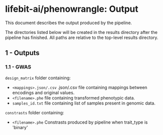 # lifebit-ai/phenowrangle: Output

This document describes the output produced by the pipeline.

The directories listed below will be created in the results directory after the pipeline has finished. All paths are relative to the top-level results directory.

## 1 - Outputs

### 1.1 - GWAS

`design_matrix` folder containing:

- `<mappings>.json/.csv` .json/.csv file containing mappings between encodings and original values.
- `<filename>.phe` file containing transformed phenotypic data.
- `samples_id.txt` file containing list of samples present in genomic data.

`constrasts` folder containing:

- `<filename>.phe` Constrasts produced by pipeline when trait_type is 'binary'
